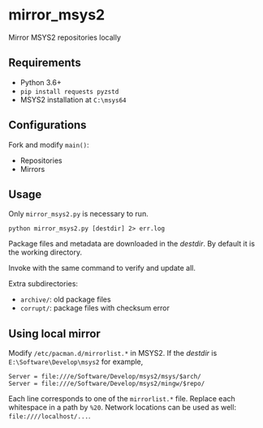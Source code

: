# mirror_msys2

Mirror MSYS2 repositories locally

## Requirements

* Python 3.6+
* `pip install requests pyzstd`
* MSYS2 installation at `C:\msys64`

## Configurations

Fork and modify `main()`:

* Repositories
* Mirrors

## Usage

Only `mirror_msys2.py` is necessary to run.

`python mirror_msys2.py [destdir] 2> err.log`

Package files and metadata are downloaded in the *destdir*. By default it is the working directory.

Invoke with the same command to verify and update all.

Extra subdirectories:

* `archive/`: old package files
* `corrupt/`: package files with checksum error

## Using local mirror

Modify `/etc/pacman.d/mirrorlist.*` in MSYS2. If the *destdir* is `E:\Software\Develop\msys2` for example,

```
Server = file:///e/Software/Develop/msys2/msys/$arch/
Server = file:///e/Software/Develop/msys2/mingw/$repo/
```

Each line corresponds to one of the `mirrorlist.*` file. Replace each whitespace in a path by `%20`. Network locations can be used as well: `file:////localhost/...`.
